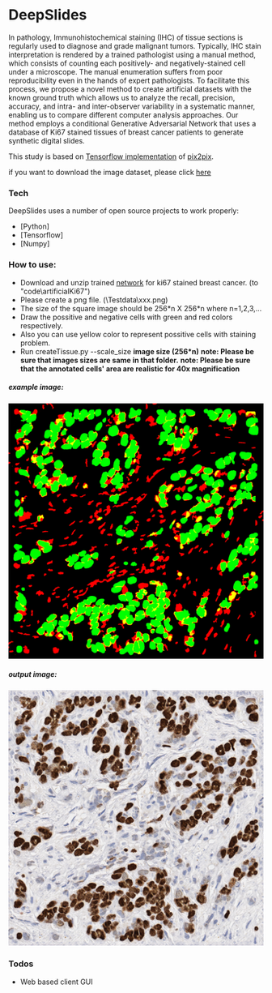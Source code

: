 # DeepSlides



In pathology, Immunohistochemical staining (IHC) of tissue sections is regularly used to diagnose and grade malignant tumors. Typically, IHC stain interpretation is rendered by a trained pathologist using a manual method, which consists of counting each positively- and negatively-stained cell under a microscope. The manual enumeration suffers from poor reproducibility even in the hands of expert pathologists. To facilitate this process, we propose a novel method to create artificial datasets with the known ground truth which allows us to analyze the recall, precision, accuracy, and intra- and inter-observer variability in a systematic manner,  enabling us to compare different computer analysis approaches. Our method employs a conditional Generative Adversarial Network that uses a database of Ki67 stained tissues of breast cancer patients to generate synthetic digital slides.

This study is based on [Tensorflow implementation](https://github.com/affinelayer/pix2pix-tensorflow) of [pix2pix](https://phillipi.github.io/pix2pix/). 

if you want to download the image dataset, please click [here](https://doi.org/10.5281/zenodo.1184621)
### Tech
DeepSlides uses a number of open source projects to work properly:

* [Python] 
* [Tensorflow] 
* [Numpy] 

### How to use:
- Download and unzip trained [network](https://doi.org/10.5281/zenodo.1184644)  for ki67 stained breast cancer. (to "code\artificialKi67")
- Please create a png file. (\Testdata\xxx.png)
- The size of the square image should be 256\*n X 256\*n where n=1,2,3,...
- Draw the possitive and negative cells with green and red colors respectively.
- Also you can use yellow color to represent possitive cells with staining problem.
- Run createTissue.py --scale_size  **image size (256*n)** 
**note: Please be sure that images sizes are same in that folder.**
**note: Please be sure that the annotated cells' area are realistic for 40x magnification**
##### example image:

![input mask](images/input.png)

##### output image:

![input mask](images/output.png)
### Todos

 - Web based client GUI

